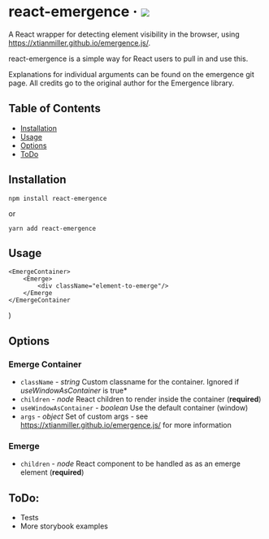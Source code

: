 # react-emergence &middot; [![](https://img.shields.io/badge/status-is%20developing-green.svg?style=flat)](#plugin)

A React wrapper for detecting element visibility in the browser, using https://xtianmiller.github.io/emergence.js/.

react-emergence is a simple way for React users to pull in and use this.

Explanations for individual arguments can be found on the emergence git page. All credits go to the original author for the Emergence library.

## Table of Contents

- [Installation](#installation)
- [Usage](#usage)
- [Options](#options)
- [ToDo](#todo)

## Installation

`npm install react-emergence`

or

`yarn add react-emergence`

## Usage

    <EmergeContainer>
        <Emerge>
            <div className="element-to-emerge"/>
        </Emerge
    </EmergeContainer

  )

## Options
### Emerge Container
* `className` - *string* Custom classname for the container. Ignored if *useWindowAsContainer* is true*
* `children` - *node* React children to render inside the container (**required**)
* `useWindowAsContainer` - *boolean* Use the default container (window)
* `args` - *object* Set of custom args - see https://xtianmiller.github.io/emergence.js/ for more information

### Emerge
* `children` - *node* React component to be handled as as an emerge element (**required**)

## ToDo:

- Tests
- More storybook examples